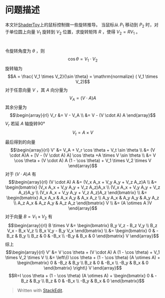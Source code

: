 # 问题描述
本文针[ShaderToy](www.shadertoy.com/view/msjfWG)上的鼠标控制做一些旋转推导。
当鼠标从 $P_1$ 移动到 $P_2$ 时，对于单位圆上向量 $V_1$ 旋转到 $V_2$ 位置，求旋转矩阵 $R$ ，使得 $V_2=R V_1$ 。
#
令旋转角度为 $\theta$ ，则$$\cos \theta = V_1 \cdot V_2$$
旋转轴为 $$A = \frac{ V_1 \times V_2}{\sin \theta} = \mathrm{normalize} ( V_1 \times V_2)$$
对于任意向量 $V$ ，其 $A$ 向分量为$$V_A = (V \cdot A) A$$
其余分量为 $$\begin{array}{rl}
V_r &= V - V_A \\
&= V - (V \cdot A) A
\end{array}$$
$V_r$ 若延 $A$ 轴旋转90° $$V_t = A \times V$$
最后得到的向量 $$\begin{array}{rl}
  V' &= V_A + V_r \cos \theta + V_t \sin \theta \\
&= (V \cdot A)A + [V - (V \cdot A) A] \cos \theta +A \times V \sin \theta \\
&= V \cos \theta + (V \cdot A) A (1 - \cos \theta) +  V_1 \times V_2 \times V
\end{array}$$
对于 $(V \cdot A) A$ 有 $$\begin{array}{rl}
  (V \cdot A) A 
  &=  (V_x A_x + V_y A_y + V_z A_z)A \\
  &= \begin{bmatrix}  
  (V_x A_x + V_y A_y + V_z A_z)A_x \\  
  (V_x A_x + V_y A_y + V_z A_z)A_y \\  
  (V_x A_x + V_y A_y + V_z A_z)A_z  
\end{bmatrix} \\
&= \begin{bmatrix}  
  A_x A_x & A_x A_y & A_x A_z \\  
  A_y A_x & A_y A_y & A_y A_z \\  
  A_z A_x & A_z A_y & A_z A_z  
\end{bmatrix} V \\
&= (A \otimes A )V
\end{array}$$
对于向量 $B = V_1 \times V_2$ 有 $$\begin{array}{rl}
  B \times V &= \begin{bmatrix}  
  B_y V_z - B_z V_y \\  
  B_z V_x - B_x V_z \\  
  B_x V_y - B_y V_x
\end{bmatrix} \\
&= \begin{bmatrix}  
  0 & -B_z & B_y \\  
  B_z & 0 & -B_x \\  
  -B_y & B_x & 0
\end{bmatrix} V
\end{array}$$
综上$$\begin{array}{rl}
  V' &= V \cos \theta + (V \cdot A) A (1 - \cos \theta) +  V_1 \times V_2 \times V \\
   &= \left\{I \cos \theta + (1 - \cos \theta) (A \otimes A) + \begin{bmatrix}  
  0 & -B_z & B_y \\  
  B_z & 0 & -B_x \\  
  -B_y & B_x & 0
\end{bmatrix} \right\} V
\end{array}$$
$$R=I \cos \theta  + (1 - \cos \theta) (A \otimes A) + \begin{bmatrix}  
  0 & -B_z & B_y \\  
  B_z & 0 & -B_x \\  
  -B_y & B_x & 0
\end{bmatrix}$$



> Written with [StackEdit](https://stackedit.io/).
<!--stackedit_data:
eyJoaXN0b3J5IjpbLTgzMzA0NDk5NV19
-->